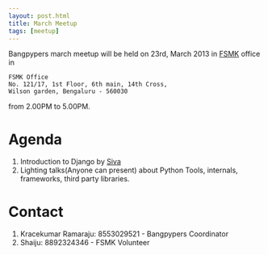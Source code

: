 ```yaml
---
layout: post.html
title: March Meetup 
tags: [meetup]
---
```



Bangpypers march meetup will be held on 23rd, March 2013 in [FSMK][] office in 

    FSMK Office
    No. 121/17, 1st Floor, 6th main, 14th Cross, 
    Wilson garden, Bengaluru - 560030

 from 2.00PM to 5.00PM.

Agenda
======

1. Introduction to Django by [Siva][]
2. Lighting talks(Anyone can present) about Python Tools, internals, frameworks, third party libraries.

Contact
=======

1. Kracekumar Ramaraju: 8553029521 - Bangpypers Coordinator
2. Shaiju: 8892324346 - FSMK Volunteer



[FSMK]: http://www.fsmk.org/
[Siva]: https://www.facebook.com/sivasubramaniam?fref=ts